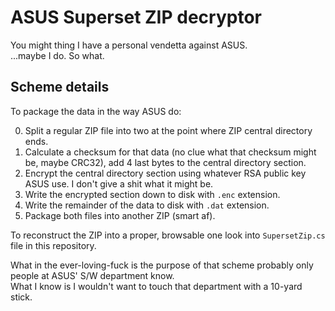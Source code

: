 ﻿# ASUS Superset ZIP decryptor
You might thing I have a personal vendetta against ASUS.  
...maybe I do. So what.

## Scheme details
To package the data in the way ASUS do:

0. Split a regular ZIP file into two at the point where ZIP central directory ends.
1. Calculate a checksum for that data (no clue what that checksum might be, maybe CRC32), add 4 last bytes to the central directory section.
2. Encrypt the central directory section using whatever RSA public key ASUS use. I don't give a shit what it might be.
3. Write the encrypted section down to disk with `.enc` extension.
4. Write the remainder of the data to disk with `.dat` extension.
5. Package both files into another ZIP (smart af).

To reconstruct the ZIP into a proper, browsable one look into `SupersetZip.cs` file in this repository. 

What in the ever-loving-fuck is the purpose of that scheme probably only people at ASUS' S/W department know.  
What I know is I wouldn't want to touch that department with a 10-yard stick.
